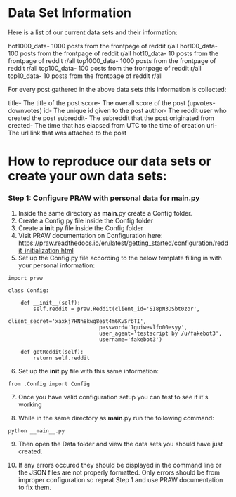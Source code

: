 # Data Set Information
Here is a list of our current data sets and their information:

hot1000_data- 1000 posts from the frontpage of reddit r/all
hot100_data- 100 posts from the frontpage of reddit r/all
hot10_data- 10 posts from the frontpage of reddit r/all
top1000_data- 1000 posts from the frontpage of reddit r/all
top100_data- 100 posts from the frontpage of reddit r/all
top10_data- 10 posts from the frontpage of reddit r/all

For every post gathered in the above data sets this information is collected:

title- The title of the post
score- The overall score of the post (upvotes-downvotes)
id- The unique id given to the post
author- The reddit user who created the post
subreddit- The subreddit that the post originated from
created- The time that has elapsed from UTC to the time of creation
url- The url link that was attached to the post

# How to reproduce our data sets or create your own data sets:
### Step 1: Configure PRAW with personal data for __main__.py
1. Inside the same directory as __main__.py create a Config folder.
2. Create a Config.py file inside the Config folder
3. Create a __init__.py file inside the Config folder
4. Visit PRAW documentation on Configuration here: https://praw.readthedocs.io/en/latest/getting_started/configuration/reddit_initialization.html
5. Set up the Config.py file according to the below template filling in with your personal information:



```
import praw

class Config:

    def __init__(self):
        self.reddit = praw.Reddit(client_id='SI8pN3DSbt0zor',
                             client_secret='xaxkj7HNh8kwg8e5t4m6KvSrbTI',
                             password='1guiwevlfo00esyy',
                             user_agent='testscript by /u/fakebot3',
                             username='fakebot3')

    def getReddit(self):
        return self.reddit

```
6. Set up the __init__.py file with this same information:
```
from .Config import Config
```
7. Once you have valid configuration setup you can test to see if it's working

8. While in the same directory as __main__.py run the following command:
```
python __main__.py
```
9. Then open the Data folder and view the data sets you should have just created.

10. If any errors occured they should be displayed in the command line or the JSON files are not properly formatted. Only errors should be from improper configuration so repeat Step 1 and use PRAW documentation to fix them.
